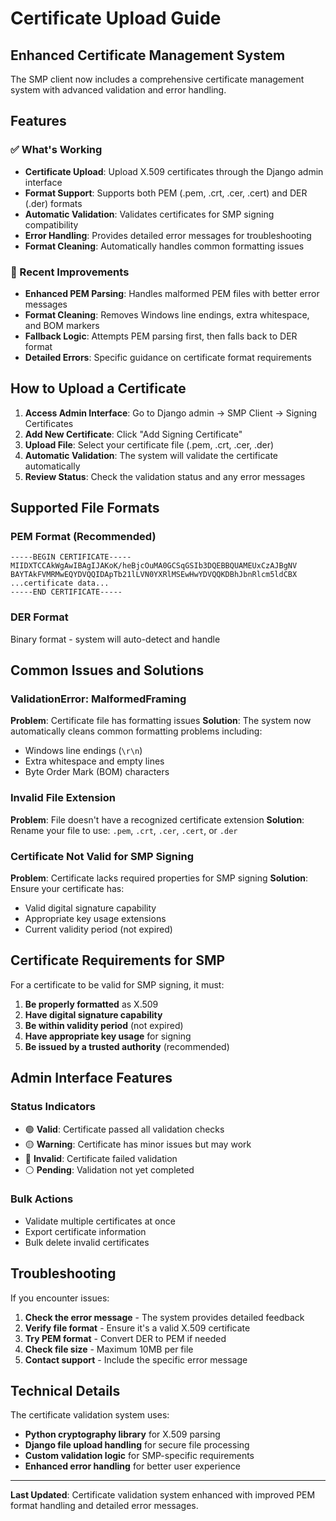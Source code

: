 # Certificate Upload Guide

## Enhanced Certificate Management System

The SMP client now includes a comprehensive certificate management system with advanced validation and error handling.

## Features

### ✅ What's Working

- **Certificate Upload**: Upload X.509 certificates through the Django admin interface
- **Format Support**: Supports both PEM (.pem, .crt, .cer, .cert) and DER (.der) formats
- **Automatic Validation**: Validates certificates for SMP signing compatibility
- **Error Handling**: Provides detailed error messages for troubleshooting
- **Format Cleaning**: Automatically handles common formatting issues

### 🔧 Recent Improvements

- **Enhanced PEM Parsing**: Handles malformed PEM files with better error messages
- **Format Cleaning**: Removes Windows line endings, extra whitespace, and BOM markers
- **Fallback Logic**: Attempts PEM parsing first, then falls back to DER format
- **Detailed Errors**: Specific guidance on certificate format requirements

## How to Upload a Certificate

1. **Access Admin Interface**: Go to Django admin → SMP Client → Signing Certificates
2. **Add New Certificate**: Click "Add Signing Certificate"
3. **Upload File**: Select your certificate file (.pem, .crt, .cer, .der)
4. **Automatic Validation**: The system will validate the certificate automatically
5. **Review Status**: Check the validation status and any error messages

## Supported File Formats

### PEM Format (Recommended)

```
-----BEGIN CERTIFICATE-----
MIIDXTCCAkWgAwIBAgIJAKoK/heBjcOuMA0GCSqGSIb3DQEBBQUAMEUxCzAJBgNV
BAYTAkFVMRMwEQYDVQQIDApTb21lLVN0YXRlMSEwHwYDVQQKDBhJbnRlcm5ldCBX
...certificate data...
-----END CERTIFICATE-----
```

### DER Format

Binary format - system will auto-detect and handle

## Common Issues and Solutions

### ValidationError: MalformedFraming

**Problem**: Certificate file has formatting issues
**Solution**: The system now automatically cleans common formatting problems including:

- Windows line endings (`\r\n`)
- Extra whitespace and empty lines
- Byte Order Mark (BOM) characters

### Invalid File Extension

**Problem**: File doesn't have a recognized certificate extension
**Solution**: Rename your file to use: `.pem`, `.crt`, `.cer`, `.cert`, or `.der`

### Certificate Not Valid for SMP Signing

**Problem**: Certificate lacks required properties for SMP signing
**Solution**: Ensure your certificate has:

- Valid digital signature capability
- Appropriate key usage extensions
- Current validity period (not expired)

## Certificate Requirements for SMP

For a certificate to be valid for SMP signing, it must:

1. **Be properly formatted** as X.509
2. **Have digital signature capability**
3. **Be within validity period** (not expired)
4. **Have appropriate key usage** for signing
5. **Be issued by a trusted authority** (recommended)

## Admin Interface Features

### Status Indicators

- 🟢 **Valid**: Certificate passed all validation checks
- 🟡 **Warning**: Certificate has minor issues but may work
- 🔴 **Invalid**: Certificate failed validation
- ⚪ **Pending**: Validation not yet completed

### Bulk Actions

- Validate multiple certificates at once
- Export certificate information
- Bulk delete invalid certificates

## Troubleshooting

If you encounter issues:

1. **Check the error message** - The system provides detailed feedback
2. **Verify file format** - Ensure it's a valid X.509 certificate
3. **Try PEM format** - Convert DER to PEM if needed
4. **Check file size** - Maximum 10MB per file
5. **Contact support** - Include the specific error message

## Technical Details

The certificate validation system uses:

- **Python cryptography library** for X.509 parsing
- **Django file upload handling** for secure file processing
- **Custom validation logic** for SMP-specific requirements
- **Enhanced error handling** for better user experience

---

**Last Updated**: Certificate validation system enhanced with improved PEM format handling and detailed error messages.
